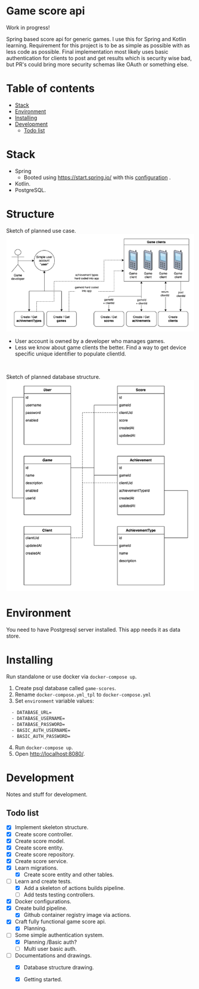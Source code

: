 # Game score api

Work in progress!

Spring based score api for generic games. I use this for Spring and Kotlin learning. Requirement for this project is to
be as simple as possible with as less code as possible. Final implementation most likely uses basic authentication for
clients to post and get results which is security wise bad, but PR's could bring more security schemas like OAuth or
something else.


Table of contents
=================

* [Stack](#stack)
* [Environment](#environment)
* [Installing](#installing)
* [Development](#development)
    * [Todo list](#todo-list)

Stack
============

* Spring
    * Booted using https://start.spring.io/ with
      this [configuration](https://start.spring.io/#!type=gradle-project&language=kotlin&platformVersion=2.6.2&packaging=jar&jvmVersion=11&groupId=com.nitramite&artifactId=game-score-api&name=game-score-api&description=Generic%20game%20score%20api&packageName=com.nitramite.game-score-api&dependencies=flyway,data-jpa,web,postgresql)
      .
* Kotlin.
* PostgreSQL.

Structure
============
Sketch of planned use case.
![game-score-api-sequence-drawio](./doc/game-score-api-sequence.drawio.png)

* User account is owned by a developer who manages games.
* Less we know about game clients the better. Find a way to get device 
  specific unique identifier to populate clientId.
<br>

Sketch of planned database structure.
![game-score-api-db-drawio](./doc/game-score-api-db.drawio.png)


Environment
============
You need to have Postgresql server installed. This app needs it as data store.


Installing
============
Run standalone or use docker via `docker-compose up`.

1. Create psql database called `game-scores`.
2. Rename `docker-compose.yml_tpl` to `docker-compose.yml`
3. Set `environment` variable values:

```
  - DATABASE_URL=
  - DATABASE_USERNAME=
  - DATABASE_PASSWORD=
  - BASIC_AUTH_USERNAME=
  - BASIC_AUTH_PASSWORD=
```

4. Run `docker-compose up`.
5. Open [http://localhost:8080/](http://localhost:8080/).

Development
============
Notes and stuff for development.

Todo list
-------

- [x] Implement skeleton structure.
- [x] Create score controller.
- [x] Create score model.
- [x] Create score entity.
- [x] Create score repository.
- [x] Create score service.
- [x] Learn migrations.
    - [x] Create score entity and other tables.
- [ ] Learn and create tests.
    - [x] Add a skeleton of actions builds pipeline.
    - [ ] Add tests testing controllers.
- [x] Docker configurations.
- [x] Create build pipeline.
    - [x] Github container registry image via actions.
- [x] Craft fully functional game score api.
    - [x] Planning.
- [ ] Some simple authentication system.
    - [x] Planning /Basic auth?
    - [ ] Multi user basic auth.
- [ ] Documentations and drawings.
    - [x] Database structure drawing.
    - [x] Getting started.
  